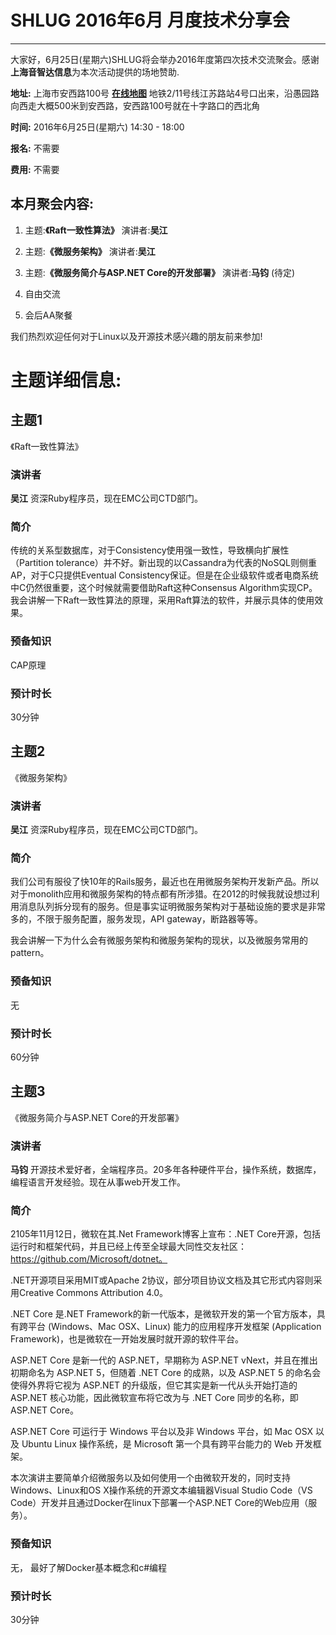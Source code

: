 # SHLUG 2016年6月 月度技术分享会
--------------------------------------------------------------------------------
大家好，6月25日(星期六)SHLUG将会举办2016年度第四次技术交流聚会。感谢**上海音智达信息**为本次活动提供的场地赞助.


**地址:** 上海市安西路100号 [**在线地图**](http://map.sogou.com/#c=13516636,3639148,15&uids=999900002398410&where=13514566.40625,3637691.40625,13518699.21875,3640605.46875,0&page=1,10)
地铁2/11号线江苏路站4号口出来，沿愚园路向西走大概500米到安西路，安西路100号就在十字路口的西北角

**时间:** 2016年6月25日(星期六) 14:30 - 18:00

**报名:** 不需要

**费用:** 不需要

本月聚会内容:
---------------
1. 主题:**《Raft一致性算法》** 演讲者:**吴江**

2. 主题:**《微服务架构》** 演讲者:**吴江**

3. 主题:**《微服务简介与ASP.NET Core的开发部署》** 演讲者:**马钧** (待定)

4. 自由交流

5. 会后AA聚餐

我们热烈欢迎任何对于Linux以及开源技术感兴趣的朋友前来参加!

# 主题详细信息:


## 主题1
《Raft一致性算法》

### 演讲者
**吴江** 资深Ruby程序员，现在EMC公司CTD部门。

### 简介
传统的关系型数据库，对于Consistency使用强一致性，导致横向扩展性（Partition tolerance）并不好。新出现的以Cassandra为代表的NoSQL则侧重AP，对于C只提供Eventual Consistency保证。但是在企业级软件或者电商系统中C仍然很重要，这个时候就需要借助Raft这种Consensus Algorithm实现CP。我会讲解一下Raft一致性算法的原理，采用Raft算法的软件，并展示具体的使用效果。

### 预备知识
CAP原理

### 预计时长
30分钟

## 主题2
《微服务架构》

### 演讲者
**吴江** 资深Ruby程序员，现在EMC公司CTD部门。

### 简介
我们公司有服役了快10年的Rails服务，最近也在用微服务架构开发新产品。所以对于monolith应用和微服务架构的特点都有所涉猎。在2012的时候我就设想过利用消息队列拆分现有的服务。但是事实证明微服务架构对于基础设施的要求是非常多的，不限于服务配置，服务发现，API gateway，断路器等等。

我会讲解一下为什么会有微服务架构和微服务架构的现状，以及微服务常用的pattern。

### 预备知识
无

### 预计时长
60分钟

## 主题3
《微服务简介与ASP.NET Core的开发部署》

### 演讲者
**马钧** 开源技术爱好者，全端程序员。20多年各种硬件平台，操作系统，数据库，编程语言开发经验。现在从事web开发工作。

### 简介

2105年11月12日，微软在其.Net Framework博客上宣布：.NET Core开源，包括运行时和框架代码，并且已经上传至全球最大同性交友社区：https://github.com/Microsoft/dotnet。

.NET开源项目采用MIT或Apache 2协议，部分项目协议文档及其它形式内容则采用Creative Commons Attribution 4.0。

.NET Core 是.NET Framework的新一代版本，是微软开发的第一个官方版本，具有跨平台 (Windows、Mac OSX、Linux) 能力的应用程序开发框架 (Application Framework)，也是微软在一开始发展时就开源的软件平台。

ASP.NET Core 是新一代的 ASP.NET，早期称为 ASP.NET vNext，并且在推出初期命名为 ASP.NET 5，但随着 .NET Core 的成熟，以及 ASP.NET 5 的命名会使得外界将它视为 ASP.NET 的升级版，但它其实是新一代从头开始打造的 ASP.NET 核心功能，因此微软宣布将它改为与 .NET Core 同步的名称，即 ASP.NET Core。

ASP.NET Core 可运行于 Windows 平台以及非 Windows 平台，如 Mac OSX 以及 Ubuntu Linux 操作系统，是 Microsoft 第一个具有跨平台能力的 Web 开发框架。

本次演讲主要简单介绍微服务以及如何使用一个由微软开发的，同时支持Windows、Linux和OS X操作系统的开源文本编辑器Visual Studio Code（VS Code）开发并且通过Docker在linux下部署一个ASP.NET Core的Web应用（服务）。

### 预备知识
无， 最好了解Docker基本概念和c#编程

### 预计时长
30分钟
